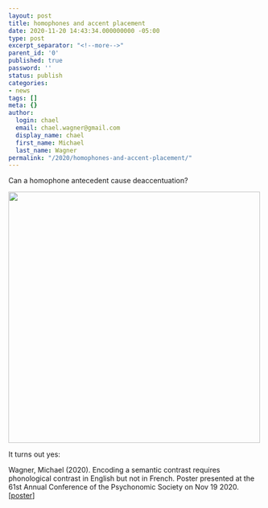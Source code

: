 ```yaml
---
layout: post
title: homophones and accent placement
date: 2020-11-20 14:43:34.000000000 -05:00
type: post
excerpt_separator: "<!--more-->"
parent_id: '0'
published: true
password: ''
status: publish
categories:
- news
tags: []
meta: {}
author:
  login: chael
  email: chael.wagner@gmail.com
  display_name: chael
  first_name: Michael
  last_name: Wagner
permalink: "/2020/homophones-and-accent-placement/"
---
```


Can a homophone antecedent cause deaccentuation?


<img src="{{ site.baseurl }}/assets/images/2020/11/image-3.png" width="500">

It turns out yes:

Wagner, Michael (2020). Encoding a semantic contrast requires phonological contrast in English but not in French. Poster presented at the 61st Annual Conference of the Psychonomic Society on Nov 19 2020. [[poster](https://prosodylab.org/~chael/papers/wagner_homophone_2020.pdf)]


